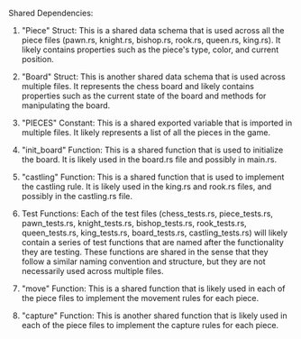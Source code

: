 Shared Dependencies:

1. "Piece" Struct: This is a shared data schema that is used across all the piece files (pawn.rs, knight.rs, bishop.rs, rook.rs, queen.rs, king.rs). It likely contains properties such as the piece's type, color, and current position.

2. "Board" Struct: This is another shared data schema that is used across multiple files. It represents the chess board and likely contains properties such as the current state of the board and methods for manipulating the board.

3. "PIECES" Constant: This is a shared exported variable that is imported in multiple files. It likely represents a list of all the pieces in the game.

4. "init_board" Function: This is a shared function that is used to initialize the board. It is likely used in the board.rs file and possibly in main.rs.

5. "castling" Function: This is a shared function that is used to implement the castling rule. It is likely used in the king.rs and rook.rs files, and possibly in the castling.rs file.

6. Test Functions: Each of the test files (chess_tests.rs, piece_tests.rs, pawn_tests.rs, knight_tests.rs, bishop_tests.rs, rook_tests.rs, queen_tests.rs, king_tests.rs, board_tests.rs, castling_tests.rs) will likely contain a series of test functions that are named after the functionality they are testing. These functions are shared in the sense that they follow a similar naming convention and structure, but they are not necessarily used across multiple files.

7. "move" Function: This is a shared function that is likely used in each of the piece files to implement the movement rules for each piece.

8. "capture" Function: This is another shared function that is likely used in each of the piece files to implement the capture rules for each piece.